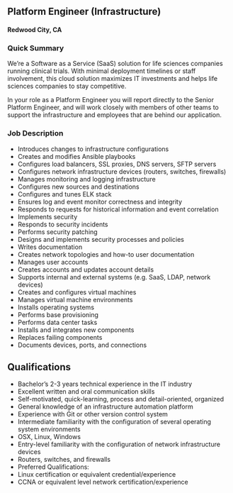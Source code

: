 ## Platform Engineer (Infrastructure)
#### Redwood City, CA

### Quick Summary
We’re a Software as a Service (SaaS) solution for life sciences companies running clinical trials. With minimal deployment timelines or staff involvement, this cloud solution maximizes IT investments and helps life sciences companies to stay competitive.

In your role as a Platform Engineer  you will report directly to the Senior Platform Engineer, and will work closely with members of other teams to support the infrastructure and employees that are behind our application.

### Job Description
+	Introduces changes to infrastructure configurations
   +	Creates and modifies Ansible playbooks
   +	Configures load balancers, SSL proxies, DNS servers, SFTP servers
   +	Configures network infrastructure devices (routers, switches, firewalls)
+	Manages monitoring and logging infrastructure
   +	Configures new sources and destinations
   +	Configures and tunes ELK stack
   +	Ensures log and event monitor correctness and integrity
   +	Responds to requests for historical information and event correlation
+	Implements security
   +	Responds to security incidents
   +	Performs security patching
   +	Designs and implements security processes and policies
+	Writes documentation
   +	Creates network topologies and how-to user documentation
+	Manages user accounts
   +	Creates accounts and updates account details
   +	Supports internal and external systems (e.g. SaaS, LDAP, network devices)
+	Creates and configures virtual machines
   +	Manages virtual machine environments
   +	Installs operating systems
   +	Performs base provisioning
+	Performs data center tasks
   +	Installs and integrates new components
   +	Replaces failing components
   +	Documents devices, ports, and connections

## Qualifications
+	Bachelor’s 2-3 years technical experience in the IT industry
+	Excellent written and oral communication skills
+	Self-motivated, quick-learning, process and detail-oriented, organized
+	General knowledge of an infrastructure automation platform
+	Experience with Git or other version control system
+	Intermediate familiarity with the configuration of several operating system environments
+	OSX, Linux, Windows
+	Entry-level familiarity with the configuration of network infrastructure devices
+	Routers, switches, and firewalls
+	Preferred Qualifications:
   +	Linux certification or equivalent credential/experience
   +	CCNA or equivalent level network certification/experience
